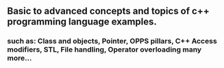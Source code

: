 ## Basic to advanced  concepts and topics of c++ programming language examples.
### such as: **Class and objects, Pointer, OPPS pillars, C++ Access modifiers, STL, File handling, Operator overloading many more...**
